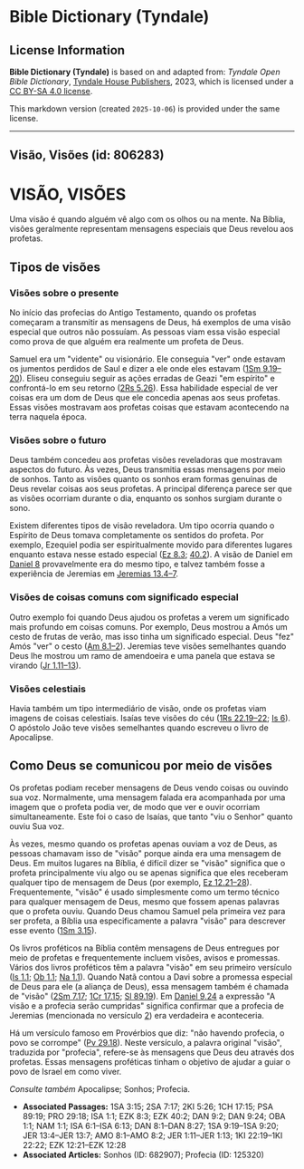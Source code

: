 # Bible Dictionary (Tyndale)

## License Information

**Bible Dictionary (Tyndale)** is based on and adapted from: _Tyndale Open Bible Dictionary_, [Tyndale House Publishers](https://tyndaleopenresources.com/), 2023, which is licensed under a [CC BY-SA 4.0 license](https://creativecommons.org/licenses/by-sa/4.0/legalcode.en).

This markdown version (created `2025-10-06`) is provided under the same license.



--------------------------------

## Visão, Visões (id: 806283)

VISÃO, VISÕES
=============

Uma visão é quando alguém vê algo com os olhos ou na mente. Na Bíblia, visões geralmente representam mensagens especiais que Deus revelou aos profetas.

Tipos de visões
---------------

### Visões sobre o presente

No início das profecias do Antigo Testamento, quando os profetas começaram a transmitir as mensagens de Deus, há exemplos de uma visão especial que outros não possuíam. As pessoas viam essa visão especial como prova de que alguém era realmente um profeta de Deus.

Samuel era um "vidente" ou visionário. Ele conseguia "ver" onde estavam os jumentos perdidos de Saul e dizer a ele onde eles estavam ([1Sm 9\.19–20](https://ref.ly/1Sam9:19-1Sam9:20)). Eliseu conseguiu seguir as ações erradas de Geazi "em espírito" e confrontá\-lo em seu retorno ([2Rs 5\.26](https://ref.ly/2Kgs5:26)). Essa habilidade especial de ver coisas era um dom de Deus que ele concedia apenas aos seus profetas. Essas visões mostravam aos profetas coisas que estavam acontecendo na terra naquela época.

### Visões sobre o futuro

Deus também concedeu aos profetas visões reveladoras que mostravam aspectos do futuro. Às vezes, Deus transmitia essas mensagens por meio de sonhos. Tanto as visões quanto os sonhos eram formas genuínas de Deus revelar coisas aos seus profetas. A principal diferença parece ser que as visões ocorriam durante o dia, enquanto os sonhos surgiam durante o sono.

Existem diferentes tipos de visão reveladora. Um tipo ocorria quando o Espírito de Deus tomava completamente os sentidos do profeta. Por exemplo, Ezequiel podia ser espiritualmente movido para diferentes lugares enquanto estava nesse estado especial ([Ez 8\.3](https://ref.ly/Ezek8:3); [40\.2](https://ref.ly/Ezek40:2)). A visão de Daniel em [Daniel 8](https://ref.ly/Dan8:1-Dan8:27) provavelmente era do mesmo tipo, e talvez também fosse a experiência de Jeremias em [Jeremias 13\.4–7](https://ref.ly/Jer13:4-Jer13:7).

### Visões de coisas comuns com significado especial

Outro exemplo foi quando Deus ajudou os profetas a verem um significado mais profundo em coisas comuns. Por exemplo, Deus mostrou a Amós um cesto de frutas de verão, mas isso tinha um significado especial. Deus "fez" Amós "ver" o cesto ([Am 8\.1–2](https://ref.ly/Amos8:1-Amos8:2)). Jeremias teve visões semelhantes quando Deus lhe mostrou um ramo de amendoeira e uma panela que estava se virando ([Jr 1\.11–13](https://ref.ly/Jer1:11-Jer1:13)).

### Visões celestiais

Havia também um tipo intermediário de visão, onde os profetas viam imagens de coisas celestiais. Isaías teve visões do céu ([1Rs 22\.19–22](https://ref.ly/1Kgs22:19-1Kgs22:22); [Is 6](https://ref.ly/Isa6:1-Isa6:13)). O apóstolo João teve visões semelhantes quando escreveu o livro de Apocalipse.

Como Deus se comunicou por meio de visões
-----------------------------------------

Os profetas podiam receber mensagens de Deus vendo coisas ou ouvindo sua voz. Normalmente, uma mensagem falada era acompanhada por uma imagem que o profeta podia ver, de modo que ver e ouvir ocorriam simultaneamente. Este foi o caso de Isaías, que tanto "viu o Senhor" quanto ouviu Sua voz.

Às vezes, mesmo quando os profetas apenas ouviam a voz de Deus, as pessoas chamavam isso de "visão" porque ainda era uma mensagem de Deus. Em muitos lugares na Bíblia, é difícil dizer se "visão" significa que o profeta principalmente viu algo ou se apenas significa que eles receberam qualquer tipo de mensagem de Deus (por exemplo, [Ez 12\.21–28](https://ref.ly/Ezek12:21-Ezek12:28)). Frequentemente, "visão" é usado simplesmente como um termo técnico para qualquer mensagem de Deus, mesmo que fossem apenas palavras que o profeta ouviu. Quando Deus chamou Samuel pela primeira vez para ser profeta, a Bíblia usa especificamente a palavra "visão" para descrever esse evento ([1Sm 3\.15](https://ref.ly/1Sam3:15)).

Os livros proféticos na Bíblia contêm mensagens de Deus entregues por meio de profetas e frequentemente incluem visões, avisos e promessas. Vários dos livros proféticos têm a palavra "visão" em seu primeiro versículo ([Is 1\.1](https://ref.ly/Isa1:1); [Ob 1\.1](https://ref.ly/Obad1:1); [Na 1\.1](https://ref.ly/Nah1:1)). Quando Natã contou a Davi sobre a promessa especial de Deus para ele (a aliança de Deus), essa mensagem também é chamada de "visão" ([2Sm 7\.17](https://ref.ly/2Sam7:17); [1Cr 17\.15](https://ref.ly/1Chr17:15); [Sl 89\.19](https://ref.ly/Ps89:19)). Em [Daniel 9\.24](https://ref.ly/Dan9:24) a expressão "A visão e a profecia serão cumpridas" significa confirmar que a profecia de Jeremias (mencionada no versículo [2](https://ref.ly/Dan9:2)) era verdadeira e aconteceria.

Há um versículo famoso em Provérbios que diz: "não havendo profecia, o povo se corrompe" ([Pv 29\.18](https://ref.ly/Prov29:18)). Neste versículo, a palavra original "visão", traduzida por "profecia", refere\-se às mensagens que Deus deu através dos profetas. Essas mensagens proféticas tinham o objetivo de ajudar a guiar o povo de Israel em como viver.

*Consulte também* Apocalipse; Sonhos; Profecia.

* **Associated Passages:** 1SA 3:15; 2SA 7:17; 2KI 5:26; 1CH 17:15; PSA 89:19; PRO 29:18; ISA 1:1; EZK 8:3; EZK 40:2; DAN 9:2; DAN 9:24; OBA 1:1; NAM 1:1; ISA 6:1–ISA 6:13; DAN 8:1–DAN 8:27; 1SA 9:19–1SA 9:20; JER 13:4–JER 13:7; AMO 8:1–AMO 8:2; JER 1:11–JER 1:13; 1KI 22:19–1KI 22:22; EZK 12:21–EZK 12:28
* **Associated Articles:** Sonhos (ID: 682907); Profecia (ID: 125320)

